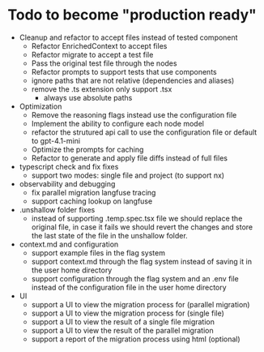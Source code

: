 # Todo to become "production ready"

- Cleanup and refactor to accept files instead of tested component
  - Refactor EnrichedContext to accept files
  - Refactor migrate to accept a test file
  - Pass the original test file through the nodes
  - Refactor prompts to support tests that use components
  - ignore paths that are not relative (dependencies and aliases)
  - remove the .ts extension only support .tsx
	- always use absolute paths
- Optimization
  - Remove the reasoning flags instead use the configuration file
  - Implement the ability to configure each node model
  - refactor the strutured api call to use the configuration file or default to gpt-4.1-mini
  - Optimize the prompts for caching
  - Refactor to generate and apply file diffs instead of full files
- typescript check and fix fixes
  - support two modes: single file and project (to support nx)
- observability and debugging
  - fix parallel migration langfuse tracing
  - support caching lookup on langfuse
- .unshallow folder fixes
  - instead of supporting .temp.spec.tsx file we should replace the original file, in case it fails we should revert the changes and store the last state of the file in the unshallow folder.
- context.md and configuration
  - support example files in the flag system
  - support context.md through the flag system instead of saving it in the user home directory
  - support configuration through the flag system and an .env file instead of the configuration file in the user home directory
- UI
  - support a UI to view the migration process for (parallel migration)
  - support a UI to view the migration process for (single file)
  - support a UI to view the result of a single file migration
  - support a UI to view the result of the parallel migration
  - support a report of the migration process using html (optional)
